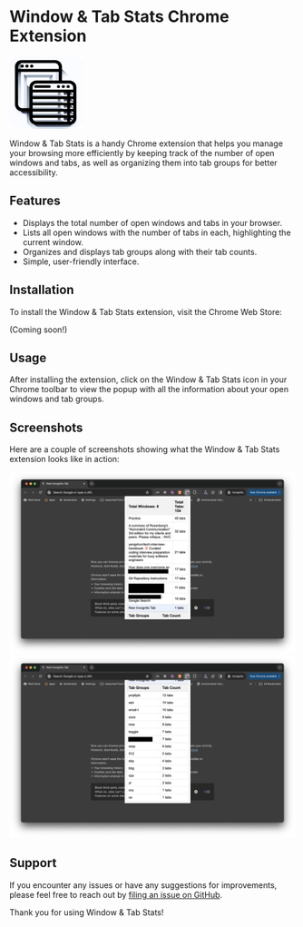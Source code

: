 # Window & Tab Stats Chrome Extension

![Extension Icon](icon/icon-128x128.png)

Window & Tab Stats is a handy Chrome extension that helps you manage your browsing more efficiently by keeping track of the number of open windows and tabs, as well as organizing them into tab groups for better accessibility.

## Features

- Displays the total number of open windows and tabs in your browser.
- Lists all open windows with the number of tabs in each, highlighting the current window.
- Organizes and displays tab groups along with their tab counts.
- Simple, user-friendly interface.

## Installation

To install the Window & Tab Stats extension, visit the Chrome Web Store:

(Coming soon!)

<!-- [Window & Tab Stats Extension](https://chrome.google.com/webstore/detail/prepend-url/nkohlbebkognioabnnjchnchdapolofb) -->

## Usage

After installing the extension, click on the Window & Tab Stats icon in your Chrome toolbar to view the popup with all the information about your open windows and tab groups.

## Screenshots

Here are a couple of screenshots showing what the Window & Tab Stats extension looks like in action:

![Screenshot 1](screenshots/screenshot-1.png)
![Screenshot 2](screenshots/screenshot-2.png)



## Support

If you encounter any issues or have any suggestions for improvements, please feel free to reach out by [filing an issue on GitHub](https://github.com/tddschn/browser-window-and-tab-stats-extension/issues).

Thank you for using Window & Tab Stats!

